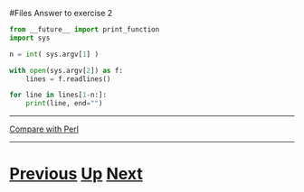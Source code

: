 #Files Answer to exercise 2

```python
from __future__ import print_function
import sys

n = int( sys.argv[1] )

with open(sys.argv[2]) as f:
    lines = f.readlines()

for line in lines[1-n:]:
    print(line, end="")
```

***

[Compare with Perl](../beginning_perl/files_tail.md)

***

# [Previous](files.md) [Up](README.md) [Next](files.md)
